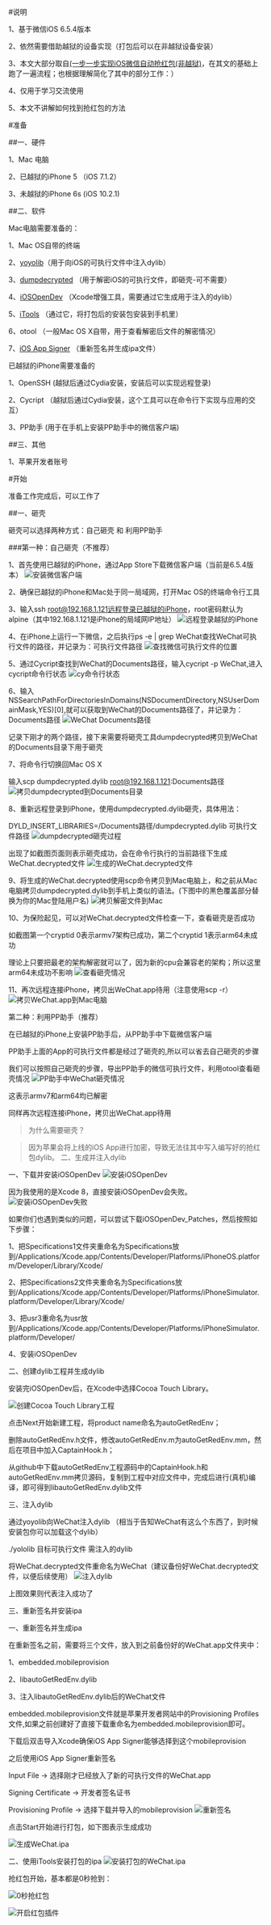 #说明

1、基于微信iOS 6.5.4版本

2、依然需要借助越狱的设备实现（打包后可以在非越狱设备安装）

3、本文大部分取自[(一步一步实现iOS微信自动抢红包(非越狱)](http://www.jianshu.com/p/189afbe3b429)，在其文的基础上跑了一遍流程；也根据理解简化了其中的部分工作：）

4、仅用于学习交流使用

5、本文不讲解如何找到抢红包的方法

#准备

##一、硬件

1、Mac 电脑

2、已越狱的iPhone 5 （iOS 7.1.2）

3、未越狱的iPhone 6s (iOS 10.2.1)

##二、软件

Mac电脑需要准备的：

1、Mac OS自带的终端

2、[yoyolib](https://github.com/KJCracks/yololib)（用于向iOS的可执行文件中注入dylib）

3、[dumpdecrypted](https://github.com/stefanesser/dumpdecrypted) （用于解密iOS的可执行文件，即砸壳-可不需要）

4、[iOSOpenDev](http://iosopendev.com/download/) （Xcode增强工具，需要通过它生成用于注入的dylib）

5、[iTools](http://pro.itools.cn/pro_mac/) （通过它，将打包后的安装包安装到手机里）

6、otool  （一般Mac OS X自带，用于查看解密后文件的解密情况）

7、[iOS App Signer](https://github.com/Urinx/iOSAppHook/releases)  （重新签名并生成ipa文件）



已越狱的iPhone需要准备的

1、OpenSSH (越狱后通过Cydia安装，安装后可以实现远程登录)

2、Cycript （越狱后通过Cydia安装，这个工具可以在命令行下实现与应用的交互）

3、PP助手   (用于在手机上安装PP助手中的微信客户端)

##三、其他

1、苹果开发者账号

#开始

准备工作完成后，可以工作了

##一、砸壳

砸壳可以选择两种方式：自己砸壳 和 利用PP助手

###第一种：自己砸壳（不推荐）

1、首先使用已越狱的iPhone，通过App Store下载微信客户端（当前是6.5.4版本）
![安装微信客户端](https://github.com/provswin/Wechat-Auto-Red/blob/master/Screenshot/1.png)

2、确保已越狱的iPhone和Mac处于同一局域网，打开Mac OS的终端命令行工具

3、输入ssh root@192.168.1.121远程登录已越狱的iPhone，root密码默认为alpine（其中192.168.1.121是iPhone的局域网IP地址）
![远程登录越狱的iPhone](https://github.com/provswin/Wechat-Auto-Red/blob/master/Screenshot/2.png)

4、在iPhone上运行一下微信，之后执行ps -e | grep WeChat查找WeChat可执行文件的路径，并记录为：可执行文件路径
![查找微信可执行文件的位置](https://github.com/provswin/Wechat-Auto-Red/blob/master/Screenshot/3.png)

5、通过Cycript查找到WeChat的Documents路径，输入cycript -p WeChat,进入cycript命令行状态
![cy命令行状态](https://github.com/provswin/Wechat-Auto-Red/blob/master/Screenshot/4.png)


6、输入NSSearchPathForDirectoriesInDomains(NSDocumentDirectory,NSUserDomainMask,YES)[0],就可以获取到WeChat的Documents路径了，并记录为：Documents路径
![WeChat Documents路径](https://github.com/provswin/Wechat-Auto-Red/blob/master/Screenshot/5.png)

记录下刚才的两个路径，接下来需要将砸壳工具dumpdecrypted拷贝到WeChat的Documents目录下用于砸壳

7、将命令行切换回Mac OS X

输入scp dumpdecrypted.dylib root@192.168.1.121:Documents路径
![拷贝dumpdecrypted到Documents目录](https://github.com/provswin/Wechat-Auto-Red/blob/master/Screenshot/6.png)


8、重新远程登录到iPhone，使用dumpdecrypted.dylib砸壳，具体用法：

DYLD_INSERT_LIBRARIES=/Documents路径/dumpdecrypted.dylib 可执行文件路径
![dumpdecrypted砸壳过程](https://github.com/provswin/Wechat-Auto-Red/blob/master/Screenshot/7.png)

出现了如截图页面则表示砸壳成功，会在命令行执行的当前路径下生成WeChat.decrypted文件
![生成的WeChat.decrypted文件](https://github.com/provswin/Wechat-Auto-Red/blob/master/Screenshot/8.png)

9、将生成的WeChat.decrypted使用scp命令拷贝到Mac电脑上，和之前从Mac电脑拷贝dumpdecrypted.dylib到手机上类似的语法。(下图中的黑色覆盖部分替换为你的Mac登陆用户名)
![拷贝解密文件到Mac](https://github.com/provswin/Wechat-Auto-Red/blob/master/Screenshot/9.png)

10、为保险起见，可以对WeChat.decrypted文件检查一下，查看砸壳是否成功

如截图第一个cryptid 0表示armv7架构已成功，第二个cryptid 1表示arm64未成功

理论上只要把最老的架构解密就可以了，因为新的cpu会兼容老的架构；所以这里arm64未成功不影响
![查看砸壳情况](https://github.com/provswin/Wechat-Auto-Red/blob/master/Screenshot/10.png)

11、再次远程连接iPhone，拷贝出WeChat.app待用（注意使用scp -r）
![拷贝WeChat.app到Mac电脑](https://github.com/provswin/Wechat-Auto-Red/blob/master/Screenshot/11.png)


第二种：利用PP助手（推荐）

在已越狱的iPhone上安装PP助手后，从PP助手中下载微信客户端

PP助手上面的App的可执行文件都是经过了砸壳的,所以可以省去自己砸壳的步骤

我们可以按照自己砸壳的步骤，导出PP助手的微信可执行文件，利用otool查看砸壳情况
![PP助手中WeChat砸壳情况](https://github.com/provswin/Wechat-Auto-Red/blob/master/Screenshot/12.png)

这表示armv7和arm64均已解密

同样再次远程连接iPhone，拷贝出WeChat.app待用

>为什么需要砸壳？

>因为苹果会将上线的iOS App进行加密，导致无法往其中写入编写好的抢红包dylib。
二、生成并注入dylib

一、下载并安装iOSOpenDev
![安装iOSOpenDev](https://github.com/provswin/Wechat-Auto-Red/blob/master/Screenshot/13.png)

因为我使用的是Xcode 8，直接安装iOSOpenDev会失败。
![安装iOSOpenDev失败](https://github.com/provswin/Wechat-Auto-Red/blob/master/Screenshot/14.png)


如果你们也遇到类似的问题，可以尝试下载iOSOpenDev_Patches，然后按照如下步骤：

1、把Specifications1文件夹重命名为Specifications放到/Applications/Xcode.app/Contents/Developer/Platforms/iPhoneOS.platform/Developer/Library/Xcode/

2、把Specifications2文件夹重命名为Specifications放到/Applications/Xcode.app/Contents/Developer/Platforms/iPhoneSimulator.platform/Developer/Library/Xcode/

3、把usr3重命名为usr放到/Applications/Xcode.app/Contents/Developer/Platforms/iPhoneSimulator.platform/Developer/

4、安装iOSOpenDev

二、创建dylib工程并生成dylib

安装完iOSOpenDev后，在Xcode中选择Cocoa Touch Library。

![创建Cocoa Touch Library工程](https://github.com/provswin/Wechat-Auto-Red/blob/master/Screenshot/15.png)

点击Next开始新建工程，将product name命名为autoGetRedEnv；

删除autoGetRedEnv.h文件，修改autoGetRedEnv.m为autoGetRedEnv.mm，然后在项目中加入CaptainHook.h；

从github中下载autoGetRedEnv工程源码中的CaptainHook.h和autoGetRedEnv.mm拷贝源码，复制到工程中对应文件中，完成后进行(真机)编译，即可得到libautoGetRedEnv.dylib文件

三、注入dylib

通过yoyolib向WeChat注入dylib （相当于告知WeChat有这么个东西了，到时候安装包你可以加载这个dylib）

./yololib 目标可执行文件 需注入的dylib

将WeChat.decrypted文件重命名为WeChat（建议备份好WeChat.decrypted文件，以便后续使用）
![注入dylib](https://github.com/provswin/Wechat-Auto-Red/blob/master/Screenshot/16.png)


上图效果则代表注入成功了

三、重新签名并安装ipa

一、重新签名并生成ipa

在重新签名之前，需要将三个文件，放入到之前备份好的WeChat.app文件夹中：

1、embedded.mobileprovision

2、libautoGetRedEnv.dylib

3、注入libautoGetRedEnv.dylib后的WeChat文件

embedded.mobileprovision文件就是苹果开发者网站中的Provisioning Profiles文件,如果之前创建好了直接下载重命名为embedded.mobileprovision即可。

下载后双击导入Xcode确保iOS App Signer能够选择到这个mobileprovision

之后使用iOS App Signer重新签名

Input File  -> 选择刚才已经放入了新的可执行文件的WeChat.app

Signing Certificate -> 开发者签名证书

Provisioning Profile -> 选择下载并导入的mobileprovision
![重新签名](https://github.com/provswin/Wechat-Auto-Red/blob/master/Screenshot/17.png)


点击Start开始进行打包，如下图表示生成成功

![生成WeChat.ipa](https://github.com/provswin/Wechat-Auto-Red/blob/master/Screenshot/18.png)


二、使用iTools安装打包的ipa
![安装打包的WeChat.ipa](https://github.com/provswin/Wechat-Auto-Red/blob/master/Screenshot/19.png)


抢红包开始，基本都是0秒抢到：


![0秒抢红包](https://github.com/provswin/Wechat-Auto-Red/blob/master/Screenshot/20.png)


![开启红包插件](https://github.com/provswin/Wechat-Auto-Red/blob/master/Screenshot/20.png)
